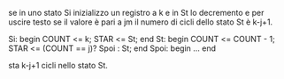 se in uno stato Si inizializzo un registro a k e in St lo decremento e per uscire testo se il valore è pari a jm il numero di cicli dello stato St è k-j+1.

Si:
    begin
        COUNT <= k;
        STAR <= St;
    end
St:
    begin
        COUNT <= COUNT - 1;
        STAR <= (COUNT == j)? Spoi : St;
    end
Spoi:
    begin
        ...
    end

sta k-j+1 cicli nello stato St.